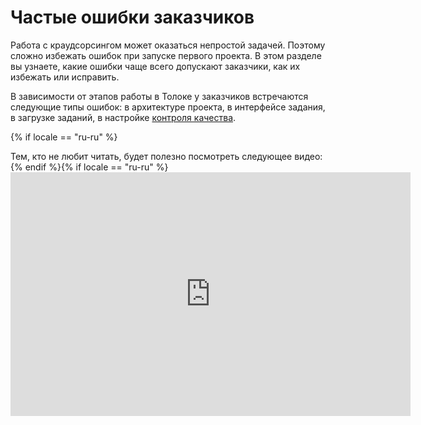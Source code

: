 # Частые ошибки заказчиков

Работа с краудсорсингом может оказаться непростой задачей. Поэтому сложно избежать ошибок при запуске первого проекта. В этом разделе вы узнаете, какие ошибки чаще всего допускают заказчики, как их избежать или исправить.

В зависимости от этапов работы в Толоке у заказчиков встречаются следующие типы ошибок: в архитектуре проекта, в интерфейсе задания, в загрузке заданий, в настройке [контроля качества](../../glossary.md#quality-control).

{% if locale == "ru-ru" %}

Тем, кто не любит читать, будет полезно посмотреть следующее видео:
{% endif %}{% if locale == "ru-ru" %}<iframe width="640" height="390" src="https://www.youtube.com/embed/F-SJwLw-zLk?utm_source=support&utm_medium=online&utm_compaign=help&utm_content=requesters&?rel=0" frameborder="0"/>{% endif %}{% if locale == "ru-ru" %}
{% include [quickstart-toloka-blog](../_includes/quickstart/id-quickstart/toloka-blog.md) %}

{% endif %}

## Ошибки в архитектуре проекта {#mistakes-architecture}

- Отсутствие декомпозиции: заказчик создает большую задачу без разделения на проекты и требует от исполнителя готовых выводов.
- У проекта длинная и сложная инструкция.
- Высокий порог входа: в начале проекта строится сложное [обучение](../../glossary.md#training-pool) и строгий отбор исполнителей.

#### Способы решения

#### Декомпозируйте задания

- Вертикальная декомпозиция: разделите задачу на несколько проектов.
- Горизонтальная декомпозиция: применяйте [отложенную приемку](../../glossary.md#left-off-acceptance) с проверкой другими исполнителями.
- Для большей эффективности комбинируйте оба метода.

    Пример: в первом проекте исполнители определяют класс объектов на изображении, во втором — выделяют области с этими объектами. Правильность их ответов проверяют другие исполнители.

    [Подробнее](solution-architecture.md) о декомпозиции.


#### Поработайте над инструкцией

- Подготовьте простую и короткую инструкцию для исполнителей — не длиннее страницы А4.
- Предложите исполнителям выполнить простую задачу. Не ждите готовых выводов.

    Плохой пример: «Соответствует ли это изображение инструкции?»

    Хороший пример: «Есть ли на этом изображении люди?»


[Подробнее](instruction.md) о том, как написать хорошую инструкцию.


## Ошибки в интерфейсе задания {#interface-mistakes}

- Задание не работает: не нажимаются кнопки, не отображаются картинки.
- Неудобный интерфейс: слишком много вопросов или ненужных элементов, пустые места, неочевидное оформление заданий, инструкция внутри интерфейса.
- Действия исполнителя не проверяются: исполнитель может отправить на проверку некорректно заполненные или пустые поля выходных данных, в заданиях с медиаконтентом может отправить ответ, не включая видео или аудио.

#### Способы решения

#### Проверьте задания перед запуском проекта

- Создайте задания в [Песочнице](../../glossary.md#sandbox) и попробуйте выполнить их самостоятельно.
- Запустите проект для ограниченной аудитории исполнителей и проведите анализ обратной связи.

#### Постройте удобный интерфейс

{% note info %}

Попробуйте создать интерфейс с помощью [Конструктора шаблонов]({{ tb-quickstart }}).

{% endnote %}


- Используйте готовые шаблоны проектов.
- Создавайте задания с простым интерфейсом и рационально используйте пространство. Уберите необязательные и дублирующие элементы.
- Добавляйте [горячие клавиши](t-components/image-annotation.md#hotkeys). Например, горячие клавиши можно назначить для запуска или остановки видео.
- Если вы запускаете задания, которые понадобится выполнять в мобильных приложениях, адаптируйте интерфейс.
    [Подробнее](mobile.md) о том, как адаптировать задания для мобильных устройств.


#### Настройте проверку действий исполнителя и формата данных

- Чтобы проверять действия исполнителя, используйте [валидацию](incoming.md#manual-setting). Например, убедитесь, что исполнитель запустил проигрывание медиаконтента или воспроизвел его полностью.
- С помощью регулярных выражений убедитесь, что выходные данные имеют нужный формат. Например, проверьте формат ссылки или номера телефона.
- Сведите к минимуму взаимодействие исполнителя с внешними ресурсами.

    {% note warning %}

    Есть [ограничения](unwanted.md) на задания с переходом на внешние сайты.

    {% endnote %}

    Если вы используете ссылки на внешние ресурсы, убедитесь, что исполнитель перешел по ним.


## Ошибки в загрузке заданий {#loading-tasks-mistakes}

- Неправильный формат, кодировка или структура [файла с заданиями](../../glossary.md#tsv-file-definition).
- Слишком много заданий на странице, что снижает качество работы исполнителей.
- Некорректное распределение [контрольных заданий](../../glossary.md#control-task).

#### Способы решения

- Используйте правильный формат [файла](../../glossary.md#tsv-file-definition).
- Применяйте готовые шаблоны файлов. Их вы можете найти на странице пула.
- Размещайте задания таким образом, чтобы выполнение одной страницы заданий занимало не более 5 минут, а лучше 1-2 минуты. Как правило, на одной странице можно размещать 20-40 простых заданий, 5-10 заданий средней сложности или 1-2 сложных задания.
- Используйте [«умное смешивание»](../../glossary.md#smart-mixing). Алгоритм сам распределит основные, обучающие и контрольные задания на странице.
- Проверьте задания в предпросмотре пула. Убедитесь, что они верно отображаются и выполнение одной страницы заданий не занимает много времени.


## Ошибки в настройке контроля качества {#quality-control-mistakes}

- Нет фильтров по исполнителям — задания доступны даже тем, кто не может их выполнить.
- [Правила контроля качества](../../glossary.md#quality-control-rules) не использованы или настроены неправильно.

#### Способы решения

#### Отберите исполнителей

С помощью [фильтров](../../glossary.md#filtering) можно отсеять тех исполнителей, которым не подходят ваши задания.

- Используйте таргетинги по языку и региону — в Толоке есть исполнители из разных стран.
- Отбирайте исполнителей по данным профиля, техническим характеристикам их устройств или навыкам.

[Подробнее](filters.md) о фильтрах.

#### Установите правила контроля качества

- Учитывайте, какой тип приемки будет использоваться:
    Для заданий с автоприемкой лучшими правилами контроля качества являются капча, контрольные задания, мнение большинства, быстрые ответы, повторное выполнение заданий после блокировки исполнителя.

    Для заданий с отложенной приемкой: быстрые ответы, результаты проверки.

    [Подробнее](control.md) о правилах контроля качества.

- Выбирайте и комбинируйте правила в зависимости от содержания вашего проекта. Примеры выбора правил приведены в [туториалах для популярных задач](usecases.md).
- Указывайте причину [бана](../../glossary.md#banned-worker) (она видна только вам) и причину отклонения заданий (ее увидят исполнители).

#### Настройте правила контроля качества

- Избегайте выбора взаимоисключающих настроек.

    Например, в пуле установлено перекрытие 3, а в правиле контроля качества **Мнение большинства** указано, что считать большинством нужно 5 ответов на задание. Тогда при перекрытии равном 3, не наберется количество ответов, необходимое для расчета мнения большинства.

- Проверьте, будет ли правило работать так, как вы задумали. Для этого запустите небольшой пул с примером данных или потренируйтесь в [Песочнице](../../glossary.md#sandbox).
- Примеры настройки можно посмотреть на страницах из [списка](control.md) правил контроля качества.


## Примеры ошибок {#examples-of-errors}

#### Новые исполнители не приходят в проект

#### Причина ошибки
В проекте открыт пул, для доступа к которому необходимо пройти [обучение](train.md), при этом само обучение закрыто.

#### Способы решения

- Если вы остановили обучение специально или открываете его с перерывами, так как не нуждаетесь в большом потоке исполнителей, то всё в порядке.
- Когда разметка на проекте остановлена и вы больше не отбираете исполнителей для [экзаменационного пула](../../glossary.md#exam), который остался открытым, просто закройте его.
- Если вы не нуждаетесь в регулярной разметке и не хотите, чтобы исполнители проходили обучение зря, закройте пул, с которым связано обучение.
- В случае если вы не планировали закрывать обучение или не знали, что обучение должно быть открыто, внесите нужные изменения в настройки проекта.

#### Исполнители уходят из проекта

#### Причины ошибки

- Задания не соответствуют [требованиям](unwanted.md), поэтому исполнители отказываются их выполнять.

- Задания слишком сложные.
- Инструкция сложная и запутанная.
- Задания не отображаются или отображаются неверно.

#### Способы решения

- Перечитайте [Соглашение с заказчиком]({{ customeragreement }}), чтобы убедиться, что ваш проект соответствует требованиям.
- Декомпозируйте задание.
- Перепишите инструкцию, чтобы она стала проще и понятнее.
- Попробуйте выполнить своё задание в предпросмотре пула, а лучше — в Песочнице. Убедитесь, что все работает правильно.

 {% if locale == "ru-ru" %}
О работе на всех этапах краудсорсинга смотрите в следующем видео:
{% endif %}{% if locale == "ru-ru" %}<iframe width="640" height="390" src="https://www.youtube.com/embed/YxpFLKXZ1dM?utm_source=support&utm_medium=online&utm_compaign=help&utm_content=requesters&?rel=0" frameborder="0"/>{% endif %}
Также смотрите:

- [Подробный видео-курс для заказчиков]({{ videocourse-about-decomposition }}). Полезен тем, кто хочет эффективно использовать Толоку для создания проектов, а также тем, кто хочет стать партнером Толоки.
- [Блог Толоки]({{ toloka-blog-index }}). В блоге публикуем обучающие статьи и оповещаем о новых возможностях платформы.

{% include [contact-support](../_includes/contact-support-help.md) %}